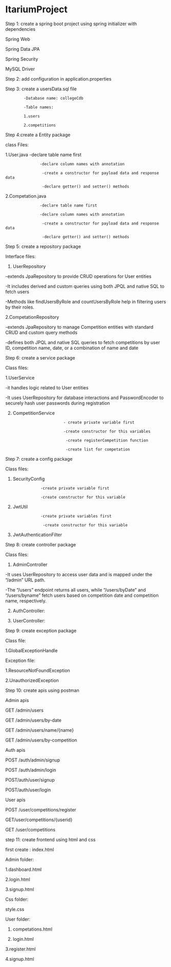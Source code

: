 # ItariumProject

Step 1: create a spring boot project using spring initializer with dependencies

Spring Web

Spring Data JPA

Spring Security

MySQL Driver

Step 2: add configuration in application.properties

Step 3: create a usersData.sql file 

            -Database name: collegeCdb
            
            -Table names: 
            
            1.users
            
            2.competitions
                          
Step 4:create a Entity package

class Files:

 1.User.java
                    -declare table name first
                    
                   -declare column names with annotation
                   
                    -create a constructor for payload data and response data 
                    
                    -declare getter() and setter() methods
                    
 2.Competation.java
 
                   -declare table name first
                   
                   -declare column names with annotation
                   
                    -create a constructor for payload data and response data 
                    
                    -declare getter() and setter() methods

Step 5: create a repository package

Interface files: 

1.	UserRepository

-extends JpaRepository to provide CRUD operations for User entities

-It includes derived and custom queries using both JPQL and native SQL to fetch users

-Methods like findUsersByRole and countUsersByRole help in filtering users by their roles.

2.CompetationRepository

-extends JpaRepository to manage Competition entities with standard CRUD and custom query methods

-defines both JPQL and native SQL queries to fetch competitions by user ID, competition name, date, or a combination of name and date

Step 6: create a service package

Class files: 

1.UserService

-it handles logic related to User entities

-It uses UserRepository for database interactions and PasswordEncoder to securely hash user passwords during registration

 2. CompetitionService
    
                              - create private variable first
    
                              -create constructor for this variables
    
                               -create registerCompetition function
    
                               -create list for competation

Step 7: create a config package 

Class files:

 1. SecurityConfig
    
                    -create private variable first
    
                    -create constructor for this variable
    
 2. JwtUtil
    
                    -create private variables first
    
                     -create constructor for this variable
    
 3. JwtAuthenticationFilter

Step 8: create controller package

Class files: 

1. AdminController
   
-It uses UserRepository to access user data and is mapped under the “/admin” URL path.

 -The “/users” endpoint returns all users, while “/users/byDate” and “/users/byname” fetch users based on competition date and competition name, respectively.
 
2. AuthController:
               
3. UserController:
   
Step 9: create exception package

Class file:

1.GlobalExceptionHandle

Exception file:

1.ResourceNotFoundException

2.UnauthorizedException

Step 10: create apis using postman

Admin apis

  GET /admin/users
  
  GET /admin/users/by-date
  
  GET /admin/users/name/{name}
  
  GET /admin/users/by-competition

Auth apis

  POST /auth/admin/signup
  
  POST /auth/admin/login
  
  POST/auth/user/signup
  
  POST/auth/user/login
  
User apis

  POST /user/competitions/register
  
  GET/user/competitions/{userid}
  
  GET /user/competitions

step 11: create frontend using html and css 

first create : index.html

Admin folder:

1.dashboard.html

2.login.html

3.signup.html

Css folder:

style.css

User folder:

1. competations.html

2. login.html

3.register.html

4.signup.html
